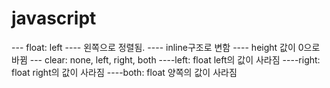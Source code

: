 # javascript
--- float: left 
    ---- 왼쪽으로 정렬됨.
    ---- inline구조로 변함
    ---- height 값이 0으로 바뀜 
--- clear: none, left, right, both 
    ----left: float left의 값이 사라짐 
    ----right: float right의 값이 사라짐 
    ----both: float 양쪽의 값이 사라짐 
    